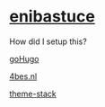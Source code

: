 # [enibastuce](https://mathieu0c.github.io/enibastuce/)

How did I setup this?

[goHugo](https://gohugo.io/hosting-and-deployment/hosting-on-github/)

[4bes.nl](https://4bes.nl/2021/08/29/create-a-website-with-hugo-and-github-pages/)

[theme-stack](https://github.com/CaiJimmy/hugo-theme-stack)
